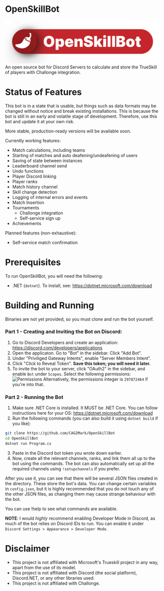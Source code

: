 # OpenSkillBot
![OpenSkillBot Logo](https://raw.githubusercontent.com/CAG2Mark/OpenSkillBot/master/osb.png)
An open source bot for Discord Servers to calculate and store the TrueSkill of players with Challonge integration.

# Status of Features
This bot is in a state that is usable, but things such as data formats may be changed without notice and break existing installations. This is because the bot is still in an early and volatile stage of development. Therefore, use this bot and update it at your own risk.

More stable, production-ready versions will be available soon.

Currently working features:
* Match calculations, including teams
* Starting of matches and auto deafening/undeafening of users
* Saving of state between instances
* Leaderboard channel send
* Undo functions
* Player Discord linking
* Player ranks
* Match history channel
* Skill change detection
* Logging of internal errors and events
* Match Insertion
* Tournaments
  * Challonge integration
  * Self-service sign up
* Achievements

Planned features (non-exhaustive):
* Self-service match confirmation

# Prerequisites
To run OpenSkillBot, you will need the following:
* .NET (`dotnet`). To install, see: https://dotnet.microsoft.com/download
 
# Building and Running
Binaries are not yet provided, so you must clone and run the bot yourself.
### Part 1 - Creating and Inviting the Bot on Discord:
1. Go to Discord Developers and create an application: https://discord.com/developers/applications
2. Open the applicaton. Go to "Bot" in the sidebar. Click "Add Bot".
3. Under "Priviliged Gateway Intents", enable "Server Members Intent".
4. Click "Click to Reveal Token". **Save this token; you will need it later.**
5. To invite the bot to your server, click "OAuth2" in the sidebar, and enable `Bot` under `Scopes`. Select the following permissions:
![Permissions](https://i.imgur.com/KZwNSdN.png) Alternatively, the permissions integer is `297872464` if you're into that.
### Part 2 - Running the Bot
1. Make sure .NET Core is installed. It MUST be .NET Core. You can follow instructions here for your OS: https://dotnet.microsoft.com/download
2. Run the following commands (you can also build it using `dotnet build` if you like):
```bash
git clone https://github.com/CAG2Mark/OpenSkillBot
cd OpenSkillBot
dotnet run Program.cs
```
3. Paste in the Discord bot token you wrote down earlier.
4. Now, create all the relevant channels, ranks, and link them all up to the bot using the commands. The bot can also automatically set up all the required channels using `!setupchannels` if you prefer. 

After you use it, you can see that there will be several JSON files created in the directory. These store the bot's data. You can change certain variables in `config.json`, but it is highly recommended that you do not touch any of the other JSON files, as changing them may cause strange behaviour with the bot.

You can use !help to see what commands are available.

**NOTE**: I would *highly* recommend enabling Developer Mode in Discord, as much of the bot relies on Discord IDs to run. You can enable it under `Discord Settings > Appearance > Developer Mode`.
 
# Disclaimer

* This project is not affiliated with Microsoft's Trueskill project in any way, apart from the use of its model.
* This project is not affiliated with Discord (the social platform), Discord.NET, or any other libraries used.
* This project is not affiliated with Challonge.
